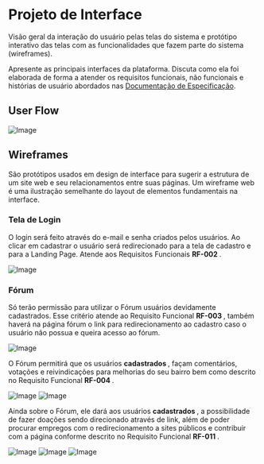 
# Projeto de Interface

Visão geral da interação do usuário pelas telas do sistema e protótipo interativo das telas com as funcionalidades que fazem parte do sistema (wireframes).

 Apresente as principais interfaces da plataforma. Discuta como ela foi elaborada de forma a atender os requisitos funcionais, não funcionais e histórias de usuário abordados nas <a href="2-Especificação do Projeto.md"> Documentação de Especificação</a>.

## User Flow

![Image](https://user-images.githubusercontent.com/127517961/232878835-7402297e-3377-4053-a313-27f2ac9e75bd.png) 


## Wireframes

São protótipos usados em design de interface para sugerir a estrutura de um site web e seu relacionamentos entre suas páginas. Um wireframe web é uma ilustração semelhante do layout de elementos fundamentais na interface.

### Tela de Login 
O login será feito através do e-mail e senha criados pelos usuários. Ao clicar em cadastrar o usuário será redirecionado para a tela de cadastro e para a Landing Page.
Atende aos Requisitos Funcionais <strong> RF-002 </strong>.

![Image](https://user-images.githubusercontent.com/127517961/234961083-9091ff63-c595-42a7-8290-a317a80abd02.png)

### Fórum
Só terão permissão para utilizar o Fórum usuários devidamente cadastrados. Esse critério atende ao Requisito Funcional <strong> RF-003 </strong>, também haverá na página fórum o link para redirecionamento ao cadastro caso o usuário não possua e queira acesso ao fórum.
 
 ![Image](https://user-images.githubusercontent.com/128436722/235374036-b0e6e64b-7936-4f94-bf8f-6be8433af479.png)
 
O Fórum permitirá que os usuários <strong> cadastrados </strong>, façam comentários, votações e reivindicações para melhorias do seu bairro bem como descrito no Requisito Funcional <strong> RF-004 </strong>.
 
 ![Image](https://user-images.githubusercontent.com/128436722/235374168-3a6a4cf5-afb1-404f-8aeb-1413abfa0ab7.png)
 ![Image](https://user-images.githubusercontent.com/128436722/235374033-e227cc3a-7263-4c6d-8a16-291a76302c1f.png)
 
Ainda sobre o Fórum, ele dará aos usuários <strong> cadastrados </strong>, a possibilidade de fazer doações sendo direcionado através de link, além de poder procurar empregos com o redirecionamento a sites públicos e contribuir com a página conforme descrito no Requisito Funcional <strong> RF-011 </strong>.
 
 ![Image](https://user-images.githubusercontent.com/128436722/235374034-783e4c5f-ac67-441a-86d5-c746b976d113.png)
 ![Image](https://user-images.githubusercontent.com/128436722/235374032-e72b98ab-5dea-4e50-939a-13f761d11df1.png)
 ![Image](https://user-images.githubusercontent.com/128436722/235374035-e4dbb6c9-b822-4662-bc29-ec1536f1d003.png)

 #
